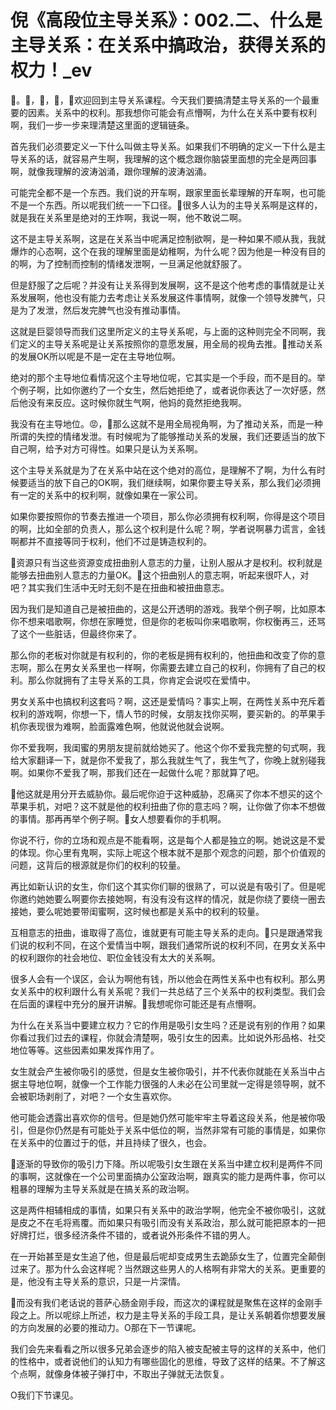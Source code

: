 # 倪《高段位主导关系》：002.二、什么是主导关系：在关系中搞政治，获得关系的权力！_ev

🎼。🎼，🎼，🎼，🎼欢迎回到主导关系课程。今天我们要搞清楚主导关系的一个最重要的因素。关系中的权利。那我想你可能会有点懵啊，为什么在关系中要有权利啊，我们一步一步来理清楚这里面的逻辑链条。

首先我们必须要定义一下什么叫做主导关系。如果我们不明确的定义一下什么是主导关系的话，就容易产生啊，我理解的这个概念跟你脑袋里面想的完全是两回事啊，就像我理解的波涛汹涌，跟你理解的波涛汹涌。

可能完全都不是一个东西。我们说的开车啊，跟家里面长辈理解的开车啊，也可能不是一个东西。所以呢我们统一一下口径。🎼很多人认为的主导关系啊是这样的，就是我在关系里是绝对的王炸啊，我说一啊，他不敢说二啊。

这不是主导关系啊，这是在关系当中呢满足控制欲啊，是一种如果不顺从我，我就爆炸的心态啊，这个在我的理解里面是幼稚啊，为什么呢？因为他是一种没有目的的啊，为了控制而控制的情绪发泄啊，一旦满足他就舒服了。

但是舒服了之后呢？并没有让关系得到发展啊，这不是这个他考虑的事情就是让关系发展啊，他也没有能力去考虑让关系发展这件事情啊，就像一个领导发脾气，只是为了发泄，然后发完脾气也没有推动事情。

这就是巨婴领导而我们这里所定义的主导关系呢，与上面的这种则完全不同啊，我们定义的主导关系呢是让关系按照你的意愿发展，用全局的视角去推。🎼推动关系的发展OK所以呢是不是一定在主导地位啊。

绝对的那个主导地位看情况这个主导地位呢，它其实是一个手段，而不是目的。举个例子啊，比如你邀约了一个女生，然后她拒绝了，或者说你表达了一次好感，然后他没有来反应。这时候你就生气啊，他妈的竟然拒绝我啊。

我没有在主导地位。😡，🎼那么这就不是用全局视角啊，为了推动关系，而是一种所谓的失控的情绪发泄。有时候呢为了能够推动关系的发展，我们还要适当的放下自己啊，给予对方可得性。如果只是认为关系啊。

这个主导关系就是为了在关系中站在这个绝对的高位，是理解不了啊，为什么有时候要适当的放下自己的OK啊，我们继续啊，如果你要主导关系，那么我们必须拥有一定的关系中的权利啊，就像如果在一家公司。

如果你要按照你的节奏去推进一个项目，那么你必须拥有权利啊，你得是这个项目的啊，比如全部的负责人，那么这个权利是什么呢？啊，学者说啊暴力谎言，金钱啊都并不直接等同于权利，他们不过是铸造权利的。

🎼资源只有当这些资源变成扭曲别人意志的力量，让别人服从才是权利。权利就是能够去扭曲别人意志的力量OK。🎼这个扭曲别人的意志啊，听起来很吓人，对吧？其实我们生活中无时无刻不是在扭曲和被扭曲意志。

因为我们是知道自己是被扭曲的，这是公开透明的游戏。我举个例子啊，比如原本你不想来唱歌啊，你想在家睡觉，但是你的老板叫你来唱歌啊，你权衡再三，还骂了这个一些脏话，但最终你来了。

那么你的老板对你就是有权利的，你的老板是拥有权利的，他扭曲和改变了你的意志啊，那么在男女关系里也一样啊，你需要去建立自己的权利，你拥有了自己的权利。那么你就拥有了主导关系的工具，你肯定会说哎在爱情中。

男女关系中也搞权利这套吗？啊，这还是爱情吗？事实上啊，在两性关系中充斥着权利的游戏啊，你想一下，情人节的时候，女朋友找你买啊，要买新的。的苹果手机你表现很为难啊，脸面露难色啊，他就说他就会说啊。

你不爱我啊，我闺蜜的男朋友提前就给她买了。他这个你不爱我完整的句式啊，我给大家翻译一下，就是你不爱我了，那么我就生气了，我生气了，你晚上就别碰我啊。如果你不爱我了啊，那我们还在一起做什么呢？那就算了吧。

🎼他这就是用分开去威胁你。最后呢你迫于这种威胁，忍痛买了你本不想买的这个苹果手机，对吧？这不就是他的权利扭曲了你的意志吗？啊，让你做了你本不想做的事情。那再再举个例子啊。🎼女人想要看你的手机啊。

你说不行，你的立场和观点是不能看啊，这是每个人都是独立的啊。她说这是不爱的体现。你心里有鬼啊，实际上呢这个根本就不是那个观念的问题，那个价值观的问题，这背后的根源就是你们的权利的较量。

再比如新认识的女生，你们这个其实你们聊的很熟了，可以说是有吸引了。但是呢你邀约她她要么啊要你去接她啊，有没有没有这样的情况，就是你绕了要绕一圈去接她，要么呢她要带闺蜜啊，这时候也都是关系中的权利的较量。

互相意志的扭曲，谁取得了高位，谁就更有可能主导关系的走向。🎼只是跟通常我们说的权利不同，在这个爱情当中啊，跟我们通常所说的权利不同，在男女关系中的权利跟你的社会地位、职位金钱没有太大的关系啊。

很多人会有一个误区，会认为啊他有钱，所以他会在两性关系中也有权利。那么男女关系中的权利跟什么有关系呢？我们一共总结了三个关系中的权利类型。我们会在后面的课程中充分的展开讲解。🎼我想呢你可能还是有点懵啊。

为什么在关系当中要建立权力？它的作用是吸引女生吗？还是说有别的作用？如果你看过我们过去的课程，你就会清楚啊，吸引女生的因素。比如说外形品格、社交地位等等。这些因素如果发挥作用了。

女生就会产生被你吸引的感觉，但是女生被你吸引，并不代表你就能在关系当中占据主导地位啊，就像一个工作能力很强的人未必在公司里就一定得是领导啊，就不会被职场剥削了，对吧？一个女生喜欢你。

他可能会透露出喜欢你的信号。但是她仍然可能牢牢主导着这段关系，他是被你吸引，但是你仍然是有可能处于关系中低位的啊，当然非常有可能的事情是，如果你在关系中的位置过于的低，并且持续了很久，也会。

🎼逐渐的导致你的吸引力下降。所以呢吸引女生跟在关系当中建立权利是两件不同的事啊，这就像在一个公司里面搞办公室政治啊，跟真实的能力是两件事，你可以粗暴的理解为主导关系就是在搞关系的政治啊。

这是两件相辅相成的事情，如果只有关系中的政治学啊，他完全不被你吸引，这就是皮之不在毛将焉覆。而如果只有吸引而没有关系政治，那么就可能把原本的一把好牌打烂，很多经济条件不错的，或者说外形条件不错的男人。

在一开始甚至是女生追了他，但是最后呢却变成男生去跪舔女生了，位置完全颠倒过来了。那为什么会这样呢？当然跟这些男人的人格啊有非常大的关系。更重要的是，他没有主导关系的意识，只是一片深情。

🎼而没有我们老话说的菩萨心肠金刚手段，而这次的课程就是聚焦在这样的金刚手段之上。所以呢综上所述，权力是主导关系的手段工具，是让关系朝着你想要发展的方向发展的必要的推动力。O那在下一节课呢。

我们会先来看看之所以很多兄弟会逐步的陷入被支配被主导的这样的关系中，他们的性格中，或者说他们的认知力有哪些固化的思维，导致了这样的结果。不了解这个点啊，就像身体被子弹打中，不取出子弹就无法恢复。

O我们下节课见。